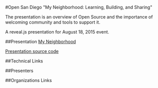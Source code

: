 #Open San Diego "My Neighborhood: Learning, Building, and Sharing"


The presentation is an overview of Open Source and the importance of
welcoming community and tools to support it.

A reveal.js presentation for August 18, 2015 event.


##Presentation
[My Neighborhood](https://willingc.github.io/opensd-neighborhood/index.html)

[Presentation source code](https://github.com/willingc/opensd-neighborhood/tree/gh-pages)

##Technical Links


##Presenters


##Organizations Links
